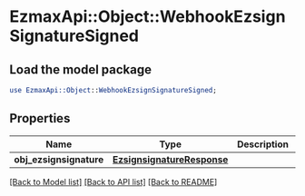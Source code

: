 # EzmaxApi::Object::WebhookEzsignSignatureSigned

## Load the model package
```perl
use EzmaxApi::Object::WebhookEzsignSignatureSigned;
```

## Properties
Name | Type | Description | Notes
------------ | ------------- | ------------- | -------------
**obj_ezsignsignature** | [**EzsignsignatureResponse**](EzsignsignatureResponse.md) |  | 

[[Back to Model list]](../README.md#documentation-for-models) [[Back to API list]](../README.md#documentation-for-api-endpoints) [[Back to README]](../README.md)



